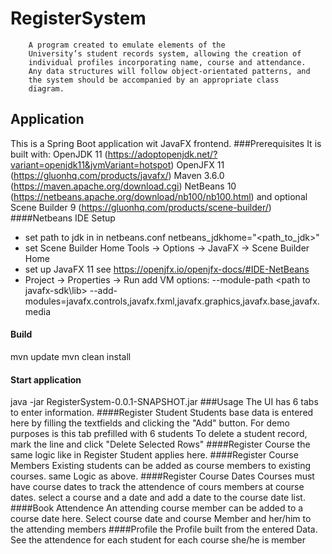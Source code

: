 # RegisterSystem
		A program created to emulate elements of the
        University’s student records system, allowing the creation of
        individual profiles incorporating name, course and attendance.
        Any data structures will follow object-orientated patterns, and
        the system should be accompanied by an appropriate class
        diagram.
## Application
This is a Spring Boot application wit JavaFX frontend.
###Prerequisites
It is built with: 
OpenJDK 11  (https://adoptopenjdk.net/?variant=openjdk11&jvmVariant=hotspot)
OpenJFX 11  (https://gluonhq.com/products/javafx/)
Maven 3.6.0 (https://maven.apache.org/download.cgi)
NetBeans 10 (https://netbeans.apache.org/download/nb100/nb100.html)
and optional 
Scene Builder 9 (https://gluonhq.com/products/scene-builder/)
####Netbeans IDE Setup
- set path to jdk in in netbeans.conf netbeans_jdkhome="<path_to_jdk>"
- set Scene Builder Home Tools -> Options -> JavaFX -> Scene Builder Home
- set up JavaFX 11 see https://openjfx.io/openjfx-docs/#IDE-NetBeans
- Project -> Properties -> Run add VM options:
--module-path <path to javafx-sdk\lib>
--add-modules=javafx.controls,javafx.fxml,javafx.graphics,javafx.base,javafx.media
#### Build
mvn update
mvn clean install 
#### Start application
java -jar RegisterSystem-0.0.1-SNAPSHOT.jar
###Usage
The UI has 6 tabs to enter information.
####Register Student
Students base data is entered here by filling the textfields and clicking the "Add" button.
For demo purposes is this tab prefilled with 6 students
To delete a student record, mark the line and click "Delete Selected Rows"
####Register Course
the same logic like in Register Student applies here.
####Register Course Members
Existing students can be added as course members to existing courses.
same Logic as above.
####Register Course Dates
Courses must have course dates to track the attendence of cours members at course dates.
select a course and a date and add a date to the course date list.
####Book Attendence
An attending course member can be added to a course date here.
Select course date and course Member and her/him to the attending members
####Profile
the Profile built from the entered Data.
See the attendence for each student for each course she/he is member
